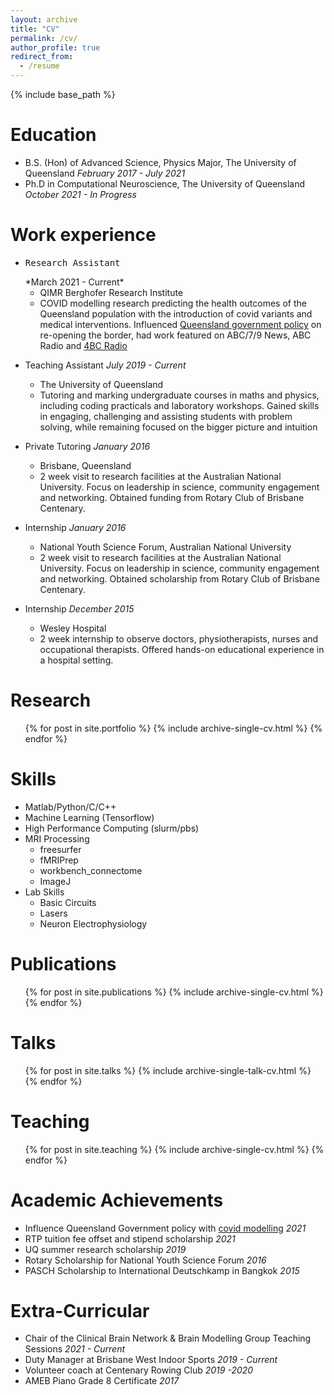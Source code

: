 ```yaml
---
layout: archive
title: "CV"
permalink: /cv/
author_profile: true
redirect_from:
  - /resume
---
```


{% include base_path %}

Education
======
* B.S. (Hon) of Advanced Science, Physics Major, The University of Queensland         *February 2017 - July 2021*
* Ph.D in Computational Neuroscience, The University of Queensland                    *October 2021 - In Progress*

Work experience
======
* <pre>Research Assistant          </pre> *March 2021 - Current*
  * QIMR Berghofer Research Institute
  * COVID modelling research predicting the health outcomes of the Queensland population with the introduction of covid variants and medical interventions. Influenced [Queensland government policy](https://www.covid19.qld.gov.au/__data/assets/pdf_file/0030/216939/qimr-berghofer-modelling-covid-in-qld-report.pdf) on re-opening the border, had work featured on ABC/7/9 News, ABC Radio and [4BC Radio](https://www.4bc.com.au/hundreds-of-queenslanders-could-die-as-state-reopens-borders-modelling-predicts/)

* Teaching Assistant                                                                 *July 2019 - Current*
  * The University of Queensland 
  * Tutoring and marking undergraduate courses in maths and physics, including coding practicals and laboratory workshops. Gained skills in engaging, challenging and assisting students with problem solving, while remaining focused on the bigger picture and intuition


* Private Tutoring                                                                   *January 2016* 
  * Brisbane, Queensland
  * 2 week visit to research facilities at the Australian National University. Focus on leadership in science,
community engagement and networking. Obtained funding from Rotary Club of Brisbane Centenary.

* Internship                                                                         *January 2016* 
  * National Youth Science Forum, Australian National University
  * 2 week visit to research facilities at the Australian National University. Focus on leadership in science, community engagement and networking. Obtained scholarship from Rotary Club of Brisbane Centenary.


* Internship                                                                         *December 2015* 
  * Wesley Hospital
  * 2 week internship to observe doctors, physiotherapists, nurses and occupational therapists. Offered hands-on educational experience in a hospital setting.
  
Research
======
  <ul>{% for post in site.portfolio %}
    {% include archive-single-cv.html %}
  {% endfor %}</ul>

Skills
======
* Matlab/Python/C/C++
* Machine Learning (Tensorflow)
* High Performance Computing (slurm/pbs)
* MRI Processing
  * freesurfer
  * fMRIPrep
  * workbench_connectome
  * ImageJ
* Lab Skills
  * Basic Circuits 
  * Lasers
  * Neuron Electrophysiology 

Publications
======
  <ul>{% for post in site.publications %}
    {% include archive-single-cv.html %}
  {% endfor %}</ul>
  
Talks
======
  <ul>{% for post in site.talks %}
    {% include archive-single-talk-cv.html %}
  {% endfor %}</ul>
  
Teaching
======
  <ul>{% for post in site.teaching %}
    {% include archive-single-cv.html %}
  {% endfor %}</ul>
  
Academic Achievements
======
* Influence Queensland Government policy with [covid modelling](https://www.covid19.qld.gov.au/__data/assets/pdf_file/0030/216939/qimr-berghofer-modelling-covid-in-qld-report.pdf)                                    *2021*
* RTP tuition fee offset and stipend scholarship                                     *2021*
* UQ summer research scholarship                                                     *2019*
* Rotary Scholarship for National Youth Science Forum                                *2016*
* PASCH Scholarship to International Deutschkamp in Bangkok                          *2015*

Extra-Curricular
======
* Chair of the Clinical Brain Network & Brain Modelling Group Teaching Sessions      *2021 - Current*
* Duty Manager at Brisbane West Indoor Sports                                        *2019 - Current*
* Volunteer coach at Centenary Rowing Club                                           *2019 -2020*
* AMEB Piano Grade 8 Certificate                                                     *2017*

